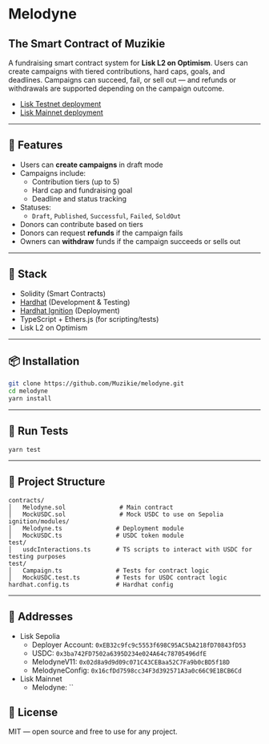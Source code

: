 # Melodyne
## The Smart Contract of Muzikie

A fundraising smart contract system for **Lisk L2 on Optimism**. Users can create campaigns with tiered contributions, hard caps, goals, and deadlines. Campaigns can succeed, fail, or sell out — and refunds or withdrawals are supported depending on the campaign outcome.


- [Lisk Testnet deployment](https://sepolia-blockscout.lisk.com/address/0xE7aadAeBc5f2c5c3aE95F3dCE8AAb3e178D76432?tab=contract)
- [Lisk Mainnet deployment]()



---

## 🚀 Features

- Users can **create campaigns** in draft mode
- Campaigns include:
  - Contribution tiers (up to 5)
  - Hard cap and fundraising goal
  - Deadline and status tracking
- Statuses:
  - `Draft`, `Published`, `Successful`, `Failed`, `SoldOut`
- Donors can contribute based on tiers
- Donors can request **refunds** if the campaign fails
- Owners can **withdraw** funds if the campaign succeeds or sells out

---

## 🧱 Stack

- Solidity (Smart Contracts)
- [Hardhat](https://hardhat.org/) (Development & Testing)
- [Hardhat Ignition](https://hardhat.org/hardhat-runner/plugins/nomicfoundation-hardhat-ignition) (Deployment)
- TypeScript + Ethers.js (for scripting/tests)
- Lisk L2 on Optimism

---

## 📦 Installation

```bash
git clone https://github.com/Muzikie/melodyne.git
cd melodyne
yarn install
```
---

## 🧪 Run Tests
```
yarn test
```

---

## 📂 Project Structure
```
contracts/
│   Melodyne.sol               # Main contract
│   MockUSDC.sol               # Mock USDC to use on Sepolia
ignition/modules/
│   Melodyne.ts               # Deployment module
│   MockUSDC.ts               # USDC token module
test/
│   usdcInteractions.ts       # TS scripts to interact with USDC for testing purposes
test/
│   Campaign.ts               # Tests for contract logic
│   MockUSDC.test.ts          # Tests for USDC contract logic
hardhat.config.ts             # Hardhat config
```

---

## 🧱 Addresses
- Lisk Sepolia
  - Deployer Account: `0xEB32c9fc9c5553f698C95AC5bA218fD70843fD53`
  - USDC: `0x3ba742FD7502a6395D234e024A64c78705496dfE`
  - MelodyneV11: `0x02d8a9d9d09c071C43CEBaa52C7Fa9b0cBD5f18D`
  - MelodyneConfig: `0x16cfDd7598cc34F3d392571A3a0c66C9E1BCB6Cd`
- Lisk Mainnet
  - Melodyne: ``

## 📄 License
MIT — open source and free to use for any project.
